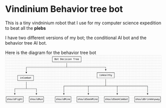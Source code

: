 # Vindinium Behavior tree bot

This is a tiny vindninium robot that I use for my computer science expedition to beat all the **plebs**

I have two different versions of my bot; the conditional AI bot and the behavior tree AI bot.

Here is the diagram for the behavior tree bot ![Behavior diagram](tree.png)
